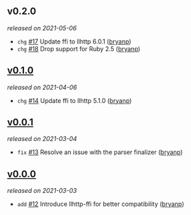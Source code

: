 ## v0.2.0

*released on 2021-05-06*

  * `chg` [#17](https://github.com/metabahn/llhttp/pull/17) Update ffi to llhttp 6.0.1 ([bryanp](https://github.com/bryanp))
  * `chg` [#18](https://github.com/metabahn/llhttp/pull/18) Drop support for Ruby 2.5 ([bryanp](https://github.com/bryanp))

## [v0.1.0](https://github.com/metabahn/llhttp/releases/tag/2021-04-06)

*released on 2021-04-06*

  * `chg` [#14](https://github.com/metabahn/llhttp/pull/14) Update ffi to llhttp 5.1.0 ([bryanp](https://github.com/bryanp))

## [v0.0.1](https://github.com/metabahn/llhttp/releases/tag/2021-03-04)

*released on 2021-03-04*

  * `fix` [#13](https://github.com/metabahn/llhttp/pull/13) Resolve an issue with the parser finalizer ([bryanp](https://github.com/bryanp))

## [v0.0.0](https://github.com/metabahn/llhttp/releases/tag/2021-03-03)

*released on 2021-03-03*

  * `add` [#12](https://github.com/metabahn/llhttp/pull/12) Introduce llhttp-ffi for better compatibility ([bryanp](https://github.com/bryanp))


